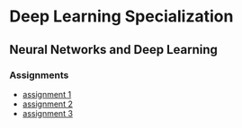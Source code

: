 # Deep Learning Specialization

## Neural Networks and Deep Learning

### Assignments

- [assignment 1](/00_neural-networks-and-deep-learning/assignments/assignment-1/Python_Basics_with_Numpy.ipynb)
- [assignment 2](/00_neural-networks-and-deep-learning/assignments/assignment-2/Logistic_Regression_with_a_Neural_Network_mindset.ipynb)
- [assignment 3](/00_neural-networks-and-deep-learning/assignments/assignment-3/Planar_data_classification_with_one_hidden_layer.ipynb)
